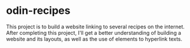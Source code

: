 # odin-recipes
This project is to build a website linking to several recipes on the internet. After completing this project, I'll get a better understanding of building a website and its layouts, as well as the use of elements to hyperlink texts.